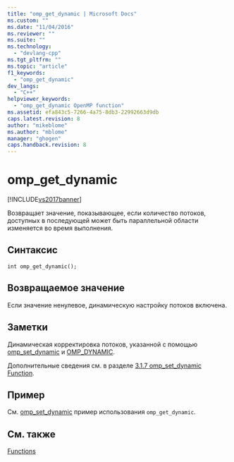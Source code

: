 ```yaml
---
title: "omp_get_dynamic | Microsoft Docs"
ms.custom: ""
ms.date: "11/04/2016"
ms.reviewer: ""
ms.suite: ""
ms.technology: 
  - "devlang-cpp"
ms.tgt_pltfrm: ""
ms.topic: "article"
f1_keywords: 
  - "omp_get_dynamic"
dev_langs: 
  - "C++"
helpviewer_keywords: 
  - "omp_get_dynamic OpenMP function"
ms.assetid: efa843c5-7266-4a75-8db3-22992663d9db
caps.latest.revision: 8
author: "mikeblome"
ms.author: "mblome"
manager: "ghogen"
caps.handback.revision: 8
---
```

# omp_get_dynamic
[!INCLUDE[vs2017banner](../../../assembler/inline/includes/vs2017banner.md)]

Возвращает значение, показывающее, если количество потоков, доступных в последующей может быть параллельной области изменяется во время выполнения.  
  
## Синтаксис  
  
```  
int omp_get_dynamic();  
```  
  
## Возвращаемое значение  
 Если значение ненулевое, динамическую настройку потоков включена.  
  
## Заметки  
 Динамическая корректировка потоков, указанной с помощью [omp\_set\_dynamic](../../../parallel/openmp/reference/omp-set-dynamic.md) и  [OMP\_DYNAMIC](../../../parallel/openmp/reference/omp-dynamic.md).  
  
 Дополнительные сведения см. в разделе [3.1.7 omp\_set\_dynamic Function](../../../parallel/openmp/3-1-7-omp-set-dynamic-function.md).  
  
## Пример  
 См. [omp\_set\_dynamic](../../../parallel/openmp/reference/omp-set-dynamic.md) пример использования  `omp_get_dynamic`.  
  
## См. также  
 [Functions](../../../parallel/openmp/reference/openmp-functions.md)